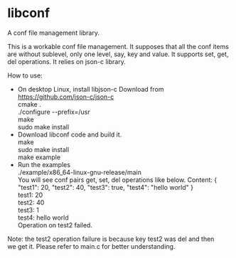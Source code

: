 # libconf
A conf file management library.

This is a workable conf file management. It supposes that all the conf items are without
sublevel, only one level, say, key and value. It supports set, get, del operations.
It relies on json-c library.

How to use:
* On desktop Linux, install libjson-c Download from https://github.com/json-c/json-c  
  cmake .  
  ./configure --prefix=/usr  
  make  
  sudo make install  
* Download libconf code and build it.  
  make  
  sudo make install  
  make example  
* Run the examples  
  ./example/x86_64-linux-gnu-release/main  
  You will see conf pairs get, set, del operations like below.
Content: { "test1": 20, "test2": 40, "test3": true, "test4": "hello world" }  
test1: 20  
test2: 40  
test3: 1  
test4: hello world  
Operation on test2 failed.  

Note: the test2 operation failure is because key test2 was del and then  
we get it. Please refer to main.c for better understanding.  
